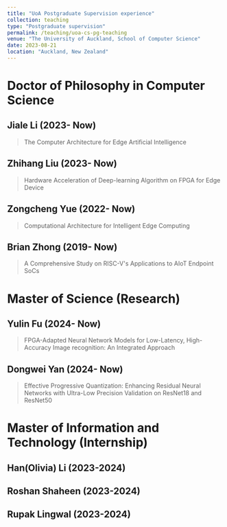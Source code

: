 ```yaml
---
title: "UoA Postgraduate Supervision experience"
collection: teaching
type: "Postgraduate supervision"
permalink: /teaching/uoa-cs-pg-teaching
venue: "The University of Auckland, School of Computer Science"
date: 2023-08-21
location: "Auckland, New Zealand"
---
```


Doctor of Philosophy in Computer Science
======

Jiale Li (2023- Now)
------
>The Computer Architecture for Edge Artificial Intelligence

Zhihang Liu (2023- Now)
------
>Hardware Acceleration of Deep-learning Algorithm on FPGA for Edge Device

Zongcheng Yue (2022- Now)
------
>Computational Architecture for Intelligent Edge Computing

Brian Zhong (2019- Now)
------
>A Comprehensive Study on RISC-V's Applications to AIoT Endpoint SoCs

Master of Science (Research)
======

Yulin Fu (2024- Now)
------
>FPGA-Adapted Neural Network Models for Low-Latency, High-Accuracy Image recognition: An Integrated Approach

Dongwei Yan (2024- Now)
------
>Effective Progressive Quantization: Enhancing Residual Neural Networks with Ultra-Low Precision Validation on ResNet18 and ResNet50

Master of Information and Technology (Internship)
======

Han(Olivia) Li (2023-2024)
------

Roshan Shaheen (2023-2024)
------

Rupak Lingwal (2023-2024)
------
